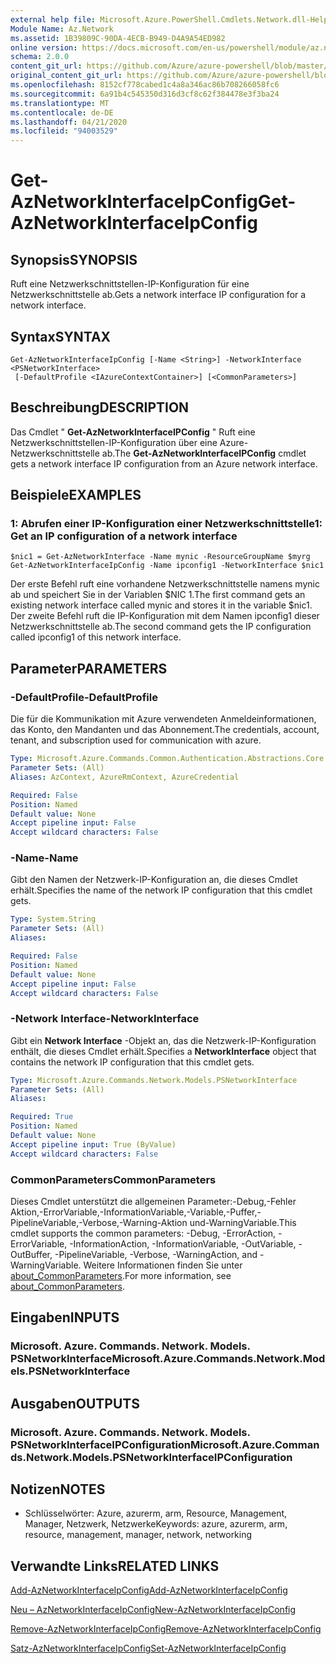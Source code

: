 ```yaml
---
external help file: Microsoft.Azure.PowerShell.Cmdlets.Network.dll-Help.xml
Module Name: Az.Network
ms.assetid: 1B39809C-90DA-4ECB-B949-D4A9A54ED982
online version: https://docs.microsoft.com/en-us/powershell/module/az.network/get-aznetworkinterfaceipconfig
schema: 2.0.0
content_git_url: https://github.com/Azure/azure-powershell/blob/master/src/Network/Network/help/Get-AzNetworkInterfaceIpConfig.md
original_content_git_url: https://github.com/Azure/azure-powershell/blob/master/src/Network/Network/help/Get-AzNetworkInterfaceIpConfig.md
ms.openlocfilehash: 8152cf778cabed1c4a8a346ac86b708266058fc6
ms.sourcegitcommit: 6a91b4c545350d316d3cf8c62f384478e3f3ba24
ms.translationtype: MT
ms.contentlocale: de-DE
ms.lasthandoff: 04/21/2020
ms.locfileid: "94003529"
---
```

# <span data-ttu-id="cf07c-101">Get-AzNetworkInterfaceIpConfig</span><span class="sxs-lookup"><span data-stu-id="cf07c-101">Get-AzNetworkInterfaceIpConfig</span></span>

## <span data-ttu-id="cf07c-102">Synopsis</span><span class="sxs-lookup"><span data-stu-id="cf07c-102">SYNOPSIS</span></span>
<span data-ttu-id="cf07c-103">Ruft eine Netzwerkschnittstellen-IP-Konfiguration für eine Netzwerkschnittstelle ab.</span><span class="sxs-lookup"><span data-stu-id="cf07c-103">Gets a network interface IP configuration for a network interface.</span></span>

## <span data-ttu-id="cf07c-104">Syntax</span><span class="sxs-lookup"><span data-stu-id="cf07c-104">SYNTAX</span></span>

```
Get-AzNetworkInterfaceIpConfig [-Name <String>] -NetworkInterface <PSNetworkInterface>
 [-DefaultProfile <IAzureContextContainer>] [<CommonParameters>]
```

## <span data-ttu-id="cf07c-105">Beschreibung</span><span class="sxs-lookup"><span data-stu-id="cf07c-105">DESCRIPTION</span></span>
<span data-ttu-id="cf07c-106">Das Cmdlet " **Get-AzNetworkInterfaceIPConfig** " Ruft eine Netzwerkschnittstellen-IP-Konfiguration über eine Azure-Netzwerkschnittstelle ab.</span><span class="sxs-lookup"><span data-stu-id="cf07c-106">The **Get-AzNetworkInterfaceIPConfig** cmdlet gets a network interface IP configuration from an Azure network interface.</span></span>

## <span data-ttu-id="cf07c-107">Beispiele</span><span class="sxs-lookup"><span data-stu-id="cf07c-107">EXAMPLES</span></span>

### <span data-ttu-id="cf07c-108">1: Abrufen einer IP-Konfiguration einer Netzwerkschnittstelle</span><span class="sxs-lookup"><span data-stu-id="cf07c-108">1: Get an IP configuration of a network interface</span></span>
```
$nic1 = Get-AzNetworkInterface -Name mynic -ResourceGroupName $myrg
Get-AzNetworkInterfaceIpConfig -Name ipconfig1 -NetworkInterface $nic1
```

<span data-ttu-id="cf07c-109">Der erste Befehl ruft eine vorhandene Netzwerkschnittstelle namens mynic ab und speichert Sie in der Variablen $NIC 1.</span><span class="sxs-lookup"><span data-stu-id="cf07c-109">The first command gets an existing network interface called mynic and stores it in the variable $nic1.</span></span> <span data-ttu-id="cf07c-110">Der zweite Befehl ruft die IP-Konfiguration mit dem Namen ipconfig1 dieser Netzwerkschnittstelle ab.</span><span class="sxs-lookup"><span data-stu-id="cf07c-110">The second command gets the IP configuration called ipconfig1 of this network interface.</span></span>
    

## <span data-ttu-id="cf07c-111">Parameter</span><span class="sxs-lookup"><span data-stu-id="cf07c-111">PARAMETERS</span></span>

### <span data-ttu-id="cf07c-112">-DefaultProfile</span><span class="sxs-lookup"><span data-stu-id="cf07c-112">-DefaultProfile</span></span>
<span data-ttu-id="cf07c-113">Die für die Kommunikation mit Azure verwendeten Anmeldeinformationen, das Konto, den Mandanten und das Abonnement.</span><span class="sxs-lookup"><span data-stu-id="cf07c-113">The credentials, account, tenant, and subscription used for communication with azure.</span></span>

```yaml
Type: Microsoft.Azure.Commands.Common.Authentication.Abstractions.Core.IAzureContextContainer
Parameter Sets: (All)
Aliases: AzContext, AzureRmContext, AzureCredential

Required: False
Position: Named
Default value: None
Accept pipeline input: False
Accept wildcard characters: False
```

### <span data-ttu-id="cf07c-114">-Name</span><span class="sxs-lookup"><span data-stu-id="cf07c-114">-Name</span></span>
<span data-ttu-id="cf07c-115">Gibt den Namen der Netzwerk-IP-Konfiguration an, die dieses Cmdlet erhält.</span><span class="sxs-lookup"><span data-stu-id="cf07c-115">Specifies the name of the network IP configuration that this cmdlet gets.</span></span>

```yaml
Type: System.String
Parameter Sets: (All)
Aliases:

Required: False
Position: Named
Default value: None
Accept pipeline input: False
Accept wildcard characters: False
```

### <span data-ttu-id="cf07c-116">-Network Interface</span><span class="sxs-lookup"><span data-stu-id="cf07c-116">-NetworkInterface</span></span>
<span data-ttu-id="cf07c-117">Gibt ein **Network Interface** -Objekt an, das die Netzwerk-IP-Konfiguration enthält, die dieses Cmdlet erhält.</span><span class="sxs-lookup"><span data-stu-id="cf07c-117">Specifies a **NetworkInterface** object that contains the network IP configuration that this cmdlet gets.</span></span>

```yaml
Type: Microsoft.Azure.Commands.Network.Models.PSNetworkInterface
Parameter Sets: (All)
Aliases:

Required: True
Position: Named
Default value: None
Accept pipeline input: True (ByValue)
Accept wildcard characters: False
```

### <span data-ttu-id="cf07c-118">CommonParameters</span><span class="sxs-lookup"><span data-stu-id="cf07c-118">CommonParameters</span></span>
<span data-ttu-id="cf07c-119">Dieses Cmdlet unterstützt die allgemeinen Parameter:-Debug,-Fehler Aktion,-ErrorVariable,-InformationVariable,-Variable,-Puffer,-PipelineVariable,-Verbose,-Warning-Aktion und-WarningVariable.</span><span class="sxs-lookup"><span data-stu-id="cf07c-119">This cmdlet supports the common parameters: -Debug, -ErrorAction, -ErrorVariable, -InformationAction, -InformationVariable, -OutVariable, -OutBuffer, -PipelineVariable, -Verbose, -WarningAction, and -WarningVariable.</span></span> <span data-ttu-id="cf07c-120">Weitere Informationen finden Sie unter [about_CommonParameters](http://go.microsoft.com/fwlink/?LinkID=113216).</span><span class="sxs-lookup"><span data-stu-id="cf07c-120">For more information, see [about_CommonParameters](http://go.microsoft.com/fwlink/?LinkID=113216).</span></span>

## <span data-ttu-id="cf07c-121">Eingaben</span><span class="sxs-lookup"><span data-stu-id="cf07c-121">INPUTS</span></span>

### <span data-ttu-id="cf07c-122">Microsoft. Azure. Commands. Network. Models. PSNetworkInterface</span><span class="sxs-lookup"><span data-stu-id="cf07c-122">Microsoft.Azure.Commands.Network.Models.PSNetworkInterface</span></span>

## <span data-ttu-id="cf07c-123">Ausgaben</span><span class="sxs-lookup"><span data-stu-id="cf07c-123">OUTPUTS</span></span>

### <span data-ttu-id="cf07c-124">Microsoft. Azure. Commands. Network. Models. PSNetworkInterfaceIPConfiguration</span><span class="sxs-lookup"><span data-stu-id="cf07c-124">Microsoft.Azure.Commands.Network.Models.PSNetworkInterfaceIPConfiguration</span></span>

## <span data-ttu-id="cf07c-125">Notizen</span><span class="sxs-lookup"><span data-stu-id="cf07c-125">NOTES</span></span>
* <span data-ttu-id="cf07c-126">Schlüsselwörter: Azure, azurerm, arm, Resource, Management, Manager, Netzwerk, Netzwerke</span><span class="sxs-lookup"><span data-stu-id="cf07c-126">Keywords: azure, azurerm, arm, resource, management, manager, network, networking</span></span>

## <span data-ttu-id="cf07c-127">Verwandte Links</span><span class="sxs-lookup"><span data-stu-id="cf07c-127">RELATED LINKS</span></span>

[<span data-ttu-id="cf07c-128">Add-AzNetworkInterfaceIpConfig</span><span class="sxs-lookup"><span data-stu-id="cf07c-128">Add-AzNetworkInterfaceIpConfig</span></span>](./Add-AzNetworkInterfaceIpConfig.md)

[<span data-ttu-id="cf07c-129">Neu – AzNetworkInterfaceIpConfig</span><span class="sxs-lookup"><span data-stu-id="cf07c-129">New-AzNetworkInterfaceIpConfig</span></span>](./New-AzNetworkInterfaceIpConfig.md)

[<span data-ttu-id="cf07c-130">Remove-AzNetworkInterfaceIpConfig</span><span class="sxs-lookup"><span data-stu-id="cf07c-130">Remove-AzNetworkInterfaceIpConfig</span></span>](./Remove-AzNetworkInterfaceIpConfig.md)

[<span data-ttu-id="cf07c-131">Satz-AzNetworkInterfaceIpConfig</span><span class="sxs-lookup"><span data-stu-id="cf07c-131">Set-AzNetworkInterfaceIpConfig</span></span>](./Set-AzNetworkInterfaceIpConfig.md)


